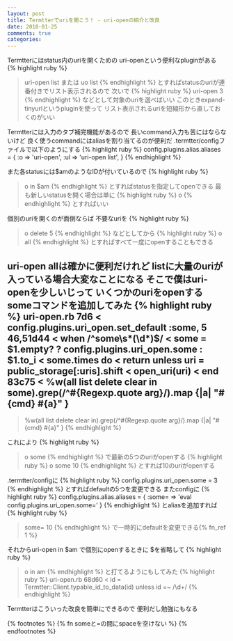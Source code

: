 ```yaml
---
layout: post
title: Termtterでuriを開こう！ - uri-openの紹介と改良
date: 2010-01-25
comments: true
categories:
---
```



Termtterにはstatus内のuriを開くための
uri-openという便利なpluginがある
{% highlight ruby %}
> uri-open list または uo list
{% endhighlight %}
とすればstatusのuriが連番付きでリスト表示されるので
次いで
{% highlight ruby %}
> uri-open 3
{% endhighlight %}
などとして対象のuriを選べばいい
このときexpand-tinyurlというpluginを使って
リスト表示されるuriを短縮形から直しておくのがいい

Termtterには入力のタブ補完機能があるので
長いcommand入力も苦にはならないけど
良く使うcommandにはaliasを割り当てるのが便利だ
.termtter/configファイルで以下のようにする
{% highlight ruby %}
config.plugins.alias.aliases = {
  :o => 'uri-open',
  :ul => 'uri-open list',
}
{% endhighlight %}

また各statusには$amのようなIDが付いているので
{% highlight ruby %}
> o in $am
{% endhighlight %}
とすればstatusを指定してopenできる
最も新しいstatusを開く場合は単に
{% highlight ruby %}
> o
{% endhighlight %}
とすればいい

個別のuriを開くのが面倒ならば
不要なuriを
{% highlight ruby %}
> o delete 5
{% endhighlight %}
などとしてから
{% highlight ruby %}
> o all
{% endhighlight %}
とすればすべて一度にopenすることもできる

uri-open allは確かに便利だけれど
listに大量のuriが入っている場合大変なことになる
そこで僕はuri-openを少しいじって
いくつかのuriをopenするsomeコマンドを追加してみた
{% highlight ruby %}
uri-open.rb
7d6
< config.plugins.uri_open.set_default :some, 5
46,51d44
<   when /^some\s*(\d*)$/
<     some = $1.empty? ? config.plugins.uri_open.some : $1.to_i
<     some.times do
<       return unless uri = public_storage[:uris].shift
<       open_uri(uri)
<     end
83c75
<   %w(all list delete clear in some).grep(/^#{Regexp.quote arg}/).map {|a| "#{cmd} #{a}" }
---
>   %w(all list delete clear in).grep(/^#{Regexp.quote arg}/).map {|a| "#{cmd} #{a}" }
{% endhighlight %}

これにより
{% highlight ruby %}
> o some
{% endhighlight %}
で最新の5つのuriがopenする
{% highlight ruby %}
> o some 10
{% endhighlight %}
とすれば10のuriがopenする

.termtter/configに
{% highlight ruby %}
config.plugins.uri_open.some = 3
{% endhighlight %}
とすればdefaultの5つを変更できる
またconfigに
{% highlight ruby %}
config.plugins.alias.aliases = {
  :some= => 'eval config.plugins.uri_open.some='
}
{% endhighlight %}
とaliasを追加すれば
{% highlight ruby %}
> some= 10
{% endhighlight %}
で一時的にdefaultを変更できる{% fn_ref 1 %}

それからuri-open in $am で個別にopenするときに
$を省略して
{% highlight ruby %}
> o in am
{% endhighlight %}
と打てるようにもしてみた
{% highlight ruby %}
uri-open.rb
68d60
<    id = Termtter::Client.typable_id_to_data(id) unless id =~ /\d+/
{% endhighlight %}

Termtterはこういった改良を簡単にできるので
便利だし勉強にもなる

{% footnotes %}
   {% fn someと=の間にspaceを空けない %}
{% endfootnotes %}
